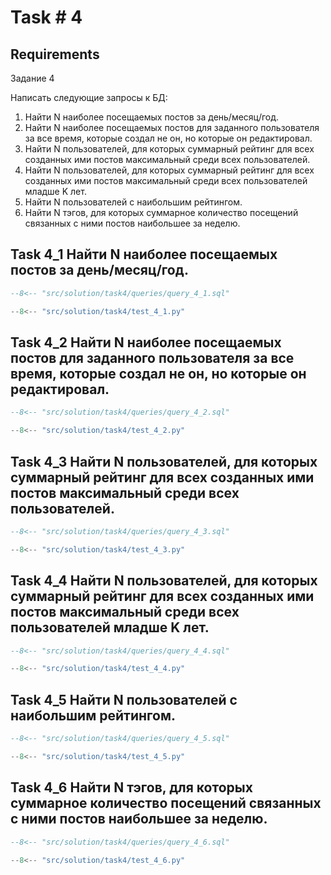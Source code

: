 # Task # 4
## Requirements

Задание 4

Написать следующие запросы к БД:

1. Найти N наиболее посещаемых постов за день/месяц/год.
2. Найти N наиболее посещаемых постов для заданного пользователя за все время, которые создал не он, но которые он редактировал.
3. Найти N пользователей, для которых суммарный рейтинг для всех созданных ими постов максимальный среди всех пользователей.
4. Найти N пользователей, для которых суммарный рейтинг для всех созданных ими постов максимальный среди всех пользователей младше K лет.
5. Найти N пользователей с наибольшим рейтингом.
6. Найти N тэгов, для которых суммарное количество посещений связанных с ними постов наибольшее за неделю.

## Task 4_1 Найти N наиболее посещаемых постов за день/месяц/год.

```sql
--8<-- "src/solution/task4/queries/query_4_1.sql"
```
```py
--8<-- "src/solution/task4/test_4_1.py"
```
## Task 4_2 Найти N наиболее посещаемых постов для заданного пользователя за все время, которые создал не он, но которые он редактировал.

```sql
--8<-- "src/solution/task4/queries/query_4_2.sql"
```
```py
--8<-- "src/solution/task4/test_4_2.py"
```

## Task 4_3 Найти N пользователей, для которых суммарный рейтинг для всех созданных ими постов максимальный среди всех пользователей.

```sql
--8<-- "src/solution/task4/queries/query_4_3.sql"
```
```py
--8<-- "src/solution/task4/test_4_3.py"
```

## Task 4_4 Найти N пользователей, для которых суммарный рейтинг для всех созданных ими постов максимальный среди всех пользователей младше K лет.

```sql
--8<-- "src/solution/task4/queries/query_4_4.sql"
```
```py
--8<-- "src/solution/task4/test_4_4.py"
```

## Task 4_5 Найти N пользователей с наибольшим рейтингом.

```sql
--8<-- "src/solution/task4/queries/query_4_5.sql"
```
```py
--8<-- "src/solution/task4/test_4_5.py"
```

## Task 4_6 Найти N тэгов, для которых суммарное количество посещений связанных с ними постов наибольшее за неделю.

```sql
--8<-- "src/solution/task4/queries/query_4_6.sql"
```
```py
--8<-- "src/solution/task4/test_4_6.py"
```